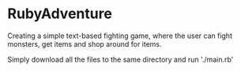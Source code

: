 # RubyAdventure
Creating a simple text-based fighting game, where the user can fight monsters, get items and shop around for items.

Simply download all the files to the same directory and run './main.rb'
